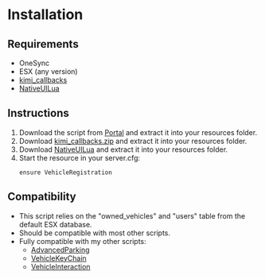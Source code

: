 
# Installation

## Requirements

* OneSync
* ESX (any version)
* [kimi_callbacks](https://github.com/Kiminaze/kimi_callbacks/releases/latest)
* [NativeUILua](https://github.com/FrazzIe/NativeUILua)

## Instructions

1. Download the script from [Portal](https://portal.cfx.re/assets/granted-assets) and extract it 
   into your resources folder.
2. Download [kimi_callbacks.zip](https://github.com/Kiminaze/kimi_callbacks/releases/latest/download/kimi_callbacks.zip) 
   and extract it into your resources folder.
3. Download [NativeUILua](https://github.com/FrazzIe/NativeUILua/archive/refs/heads/master.zip) and 
   extract it into your resources folder.
4. Start the resource in your server.cfg:
    ```
    ensure VehicleRegistration
    ```

## Compatibility

* This script relies on the "owned_vehicles" and "users" table from the default ESX database.
* Should be compatible with most other scripts.
* Fully compatible with my other scripts:
  * [AdvancedParking](https://forum.cfx.re/t/release-advancedparking-prevents-despawns-and-now-saves-bodywork-deformation/2099582)
  * [VehicleKeyChain](https://forum.cfx.re/t/release-vehicle-key-chain/3319563)
  * [VehicleInteraction](https://forum.cfx.re/t/release-advanced-vehicle-interaction/2719099)
